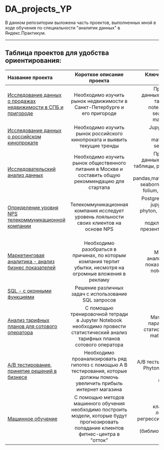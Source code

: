 # DA_projects_YP
В данном репозитории выложена часть проектов, выполненных мной в ходе обучения по специальности "аналитик данных" в Яндекс.Практикум. 

___________________________________________________________________

## Таблица проектов для удобства ориентирования:

|Название проекта                | Короткое описание проекта      |Ключевые навыки (стек)| Выполнен полностью|
|:-------------------------------|:------------------------------:|---------------------:|:------------------|
|[Исследование данных о продажах недвижимости в СПБ и пригороде](https://github.com/Bezdomnaya-Frosya/DA_projects_YP/tree/main/apartments)|Необходимо изучить рынок недвижимости в Санкт-Петербурге и его пригороде| Предобработка данных, обогащение таблиц, Jupyter notebook, pandas, seaborn, numpy, matplotlib.pyplot|+|
|[Исследование данных о российском кинопрокате](https://github.com/Bezdomnaya-Frosya/DA_projects_YP/tree/main/Ministry%20of%20Culture)|Необходимо изучить рынок российского кинопроката и выявить текущие тренды|Jupyter notebook, pandas, matplotlib.pyplot,  seaborn, numpy|+|
|[Исследовательский анализ данных](https://github.com/Bezdomnaya-Frosya/DA_projects_YP/blob/main/Research_analysis/research_analysis.ipynb)|Необходимо изучить рынок общественного питания в Москве и составить общую рекоммендацию для стартапа|Предобработка данных, обогащение таблицы, phyton, jupyter notebook, pandas,matplotlib.pyplot,  seaborn, numpy, json, folium, io, аналитика|+|
|[Определение уровня NPS телекоммуникационной компании](https://github.com/Bezdomnaya-Frosya/DA_projects_YP/tree/main/Fabricated%20project)|Телекоммуникационная компания исследует уровень лояльности своих клиентов на основе NPS|PostgreSQL, Tableau, jupyter notebook, phyton, SQL запросы, удалённое подключение к БД, презентация данных, PowerPoint|+|
|[Маркетинговая аналитика - анализ бизнес показателей](https://github.com/Bezdomnaya-Frosya/DA_projects_YP/tree/main/Business%20indicators)|Необходимо разобраться в причинах, по которым компания терпит убытки, несмотря на огромные вложения в рекламу|Маркетинговая аналитика, бизнес показатели, jupyter notebook, phyton|+|
|[SQL - с оконными функциями]()|Решение различных задач c использование SQL запросов|PostgreSQL|+|
|[Анализ тарифных планов для сотового оператора](https://github.com/Bezdomnaya-Frosya/DA_projects_YP/tree/main/Stat_anal_for_mobile)|С помощью тренировочной тетради в Jupyter Notebook необходимо провести статистический анализ тарифных планов сотового оператора|Математическая параметрическая статистика, pandas, matplotlib, numpy|+|
|[А/В тестирование, принятие решений в бизнесе](https://github.com/Bezdomnaya-Frosya/DA_projects_YP/tree/main/A%7CB_tests)|Необходимо проанализировать ряд гипотез с помощью А В тестирования, которые должны помочь увеличить прибыль интернет магазина|А/В тесты, библиотеки Phyton, scipy.stats - статистика, визуализация|+|
|[Машинное обучение](https://github.com/Bezdomnaya-Frosya/DA_projects_YP/tree/main/DATA_SCIENCE)|С помощью методов машинного обучения необходимо построить модели, которые будут прогнозировать попадание клиентов фитнес-центра в "отток"|Бинарная классификация, логистическая регрессия, случайный лес, phyton (библиотеки для Data Science )|+|
